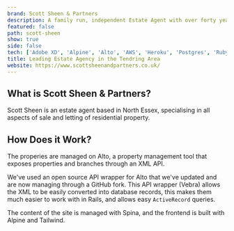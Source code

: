 ```yaml
---
brand: Scott Sheen & Partners
description: A family run, independent Estate Agent with over forty years’ experience within the industry. Scott Sheen & Partners specialise in all aspects of Sale and Letting of Residential property locally in North Essex.
featured: false
path: scott-sheen
show: true
side: false
tech: ['Adobe XD', 'Alpine', 'Alto', 'AWS', 'Heroku', 'Postgres', 'Ruby on Rails', 'Spina', 'Stimulus', 'Tailwind']
title: Leading Estate Agency in the Tendring Area
website: https://www.scottsheenandpartners.co.uk/
---
```


## What is Scott Sheen & Partners?

Scott Sheen is an estate agent based in North Essex, specialising in all aspects of sale and letting of residential property.

## How Does it Work?

The properies are managed on Alto, a property management tool that exposes properties and branches through an XML API.

We've used an open source API wrapper for Alto that we've updated and are now managing through a GitHub fork. This API wrapper (Vebra) allows the XML to be easily converted into database records, this makes them much easier to work with in Rails, and allows easy `ActiveRecord` queries.

The content of the site is managed with Spina, and the frontend is built with Alpine and Tailwind.
